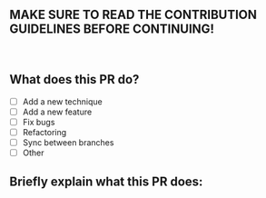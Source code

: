 ##  MAKE SURE TO READ THE CONTRIBUTION GUIDELINES BEFORE CONTINUING!

<br>

## What does this PR do?
- [ ] Add a new technique
- [ ] Add a new feature
- [ ] Fix bugs
- [ ] Refactoring 
- [ ] Sync between branches
- [ ] Other

## Briefly explain what this PR does: